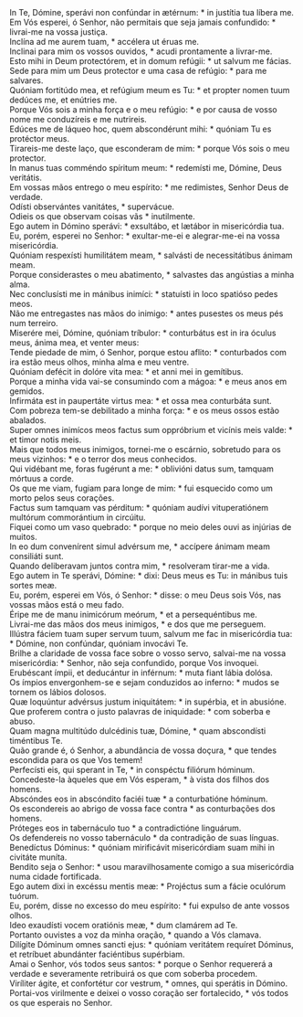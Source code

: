 <div class="dropcap text-justify">In Te, Dómine, sperávi non confúndar in ætérnum: * in justítia tua líbera me.</div>
<div class="dropcap text-justify">Em Vós esperei, ó Senhor, não permitais que seja jamais confundido: * livrai-me na vossa justiça.</div>
<div class="text-justify">Inclína ad me aurem tuam, * accélera ut éruas me.</div>
<div class="text-justify">Inclinai para mim os vossos ouvidos, * acudi prontamente a livrar-me.</div>
<div class="text-justify">Esto mihi in Deum protectórem, et in domum refúgii: * ut salvum me fácias.</div>
<div class="text-justify">Sede para mim um Deus protector e uma casa de refúgio: * para me salvares.</div>
<div class="text-justify">Quóniam fortitúdo mea, et refúgium meum es Tu: * et propter nomen tuum dedúces me, et enútries me.</div>
<div class="text-justify">Porque Vós sois a minha força e o meu refúgio: * e por causa de vosso nome me conduzíreis e me nutrireis.</div>
<div class="text-justify">Edúces me de láqueo hoc, quem abscondérunt mihi: * quóniam Tu es protéctor meus.</div>
<div class="text-justify">Tirareis-me deste laço, que esconderam de mim: * porque Vós sois o meu protector.</div>
<div class="text-justify">In manus tuas comméndo spíritum meum: * redemísti me, Dómine, Deus veritátis.</div>
<div class="text-justify">Em vossas mãos entrego o meu espírito: * me redimistes, Senhor Deus de verdade.</div>
<div class="text-justify">Odísti observántes vanitátes, * supervácue.</div>
<div class="text-justify">Odieis os que observam coisas vãs * inutilmente.</div>
<div class="text-justify">Ego autem in Dómino sperávi: * exsultábo, et lætábor in misericórdia tua.</div>
<div class="text-justify">Eu, porém, esperei no Senhor: * exultar-me-ei e alegrar-me-ei na vossa misericórdia.</div>
<div class="text-justify">Quóniam respexísti humilitátem meam, * salvásti de necessitátibus ánimam meam.</div>
<div class="text-justify">Porque considerastes o meu abatimento, * salvastes das angústias a minha alma.</div>
<div class="text-justify">Nec conclusísti me in mánibus inimíci: * statuísti in loco spatióso pedes meos.</div>
<div class="text-justify">Não me entregastes nas mãos do inimigo: * antes pusestes os meus pés num terreiro.</div>
<div class="text-justify">Miserére mei, Dómine, quóniam tríbulor: * conturbátus est in ira óculus meus, ánima mea, et venter meus:</div>
<div class="text-justify">Tende piedade de mim, ó Senhor, porque estou aflito: * conturbados com ira estão meus olhos, minha alma e meu ventre.</div>
<div class="text-justify">Quóniam defécit in dolóre vita mea: * et anni mei in gemítibus.</div>
<div class="text-justify">Porque a minha vida vai-se consumindo com a mágoa: * e meus anos em gemidos.</div>
<div class="text-justify">Infirmáta est in paupertáte virtus mea: * et ossa mea conturbáta sunt.</div>
<div class="text-justify">Com pobreza tem-se debilitado a minha força: * e os meus ossos estão abalados.</div>
<div class="text-justify">Super omnes inimícos meos factus sum oppróbrium et vicínis meis valde: * et timor notis meis.</div>
<div class="text-justify">Mais que todos meus inimigos, tornei-me o escárnio, sobretudo para os meus vizinhos: * e o terror dos meus conhecidos.</div>
<div class="text-justify">Qui vidébant me, foras fugérunt a me: * oblivióni datus sum, tamquam mórtuus a corde.</div>
<div class="text-justify">Os que me viam, fugiam para longe de mim: * fui esquecido como um morto pelos seus corações.</div>
<div class="text-justify">Factus sum tamquam vas pérditum: * quóniam audívi vituperatiónem multórum commorántium in circúitu.</div>
<div class="text-justify">Fiquei como um vaso quebrado: * porque no meio deles ouvi as injúrias de muitos.</div>
<div class="text-justify">In eo dum convenírent simul advérsum me, * accípere ánimam meam consiliáti sunt.</div>
<div class="text-justify">Quando deliberavam juntos contra mim, * resolveram tirar-me a vida.</div>
<div class="text-justify">Ego autem in Te sperávi, Dómine: * dixi: Deus meus es Tu: in mánibus tuis sortes meæ.</div>
<div class="text-justify">Eu, porém, esperei em Vós, ó Senhor: * disse: o meu Deus sois Vós, nas vossas mãos está o meu fado.</div>
<div class="text-justify">Éripe me de manu inimicórum meórum, * et a persequéntibus me.</div>
<div class="text-justify">Livrai-me das mãos dos meus inimigos, * e dos que me perseguem.</div>
<div class="text-justify">Illústra fáciem tuam super servum tuum, salvum me fac in misericórdia tua: * Dómine, non confúndar, quóniam invocávi Te.</div>
<div class="text-justify">Brilhe a claridade de vossa face sobre o vosso servo, salvai-me na vossa misericórdia: * Senhor, não seja confundido, porque Vos invoquei.</div>
<div class="text-justify">Erubéscant ímpii, et deducántur in inférnum: * muta fiant lábia dolósa.</div>
<div class="text-justify">Os ímpios envergonhem-se e sejam conduzidos ao inferno: * mudos se tornem os lábios dolosos.</div>
<div class="text-justify">Quæ loquúntur advérsus justum iniquitátem: * in supérbia, et in abusióne.</div>
<div class="text-justify">Que proferem contra o justo palavras de iniquidade: * com soberba e abuso.</div>
<div class="text-justify">Quam magna multitúdo dulcédinis tuæ, Dómine, * quam abscondísti timéntibus Te.</div>
<div class="text-justify">Quão grande é, ó Senhor, a abundância de vossa doçura, * que tendes escondida para os que Vos temem!</div>
<div class="text-justify">Perfecísti eis, qui sperant in Te, * in conspéctu filiórum hóminum.</div>
<div class="text-justify">Concedeste-la àqueles que em Vós esperam, * à vista dos filhos dos homens.</div>
<div class="text-justify">Abscóndes eos in abscóndito faciéi tuæ * a conturbatióne hóminum.</div>
<div class="text-justify">Os escondereis ao abrigo de vossa face contra * as conturbações dos homens.</div>
<div class="text-justify">Próteges eos in tabernáculo tuo * a contradictióne linguárum.</div>
<div class="text-justify">Os defendereis no vosso tabernáculo * da contradição de suas línguas.</div>
<div class="text-justify">Benedíctus Dóminus: * quóniam mirificávit misericórdiam suam mihi in civitáte muníta.</div>
<div class="text-justify">Bendito seja o Senhor: * usou maravilhosamente comigo a sua misericórdia numa cidade fortificada.</div>
<div class="text-justify">Ego autem dixi in excéssu mentis meæ: * Projéctus sum a fácie oculórum tuórum.</div>
<div class="text-justify">Eu, porém, disse no excesso do meu espírito: * fui expulso de ante vossos olhos.</div>
<div class="text-justify">Ideo exaudísti vocem oratiónis meæ, * dum clamárem ad Te.</div>
<div class="text-justify">Portanto ouvistes a voz da minha oração, * quando a Vós clamava.</div>
<div class="text-justify">Dilígite Dóminum omnes sancti ejus: * quóniam veritátem requíret Dóminus, et retríbuet abundánter faciéntibus supérbiam.</div>
<div class="text-justify">Amai o Senhor, vós todos seus santos: * porque o Senhor requererá a verdade e severamente retribuirá os que com soberba procedem.</div>
<div class="text-justify">Viríliter ágite, et confortétur cor vestrum, * omnes, qui sperátis in Dómino.</div>
<div class="text-justify">Portai-vos virilmente e deixei o vosso coração ser fortalecido, * vós todos os que esperais no Senhor.</div>
